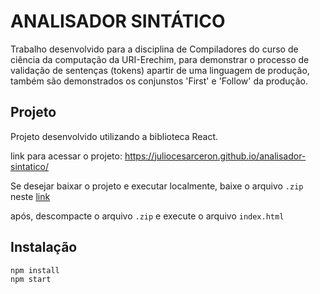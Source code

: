 # ANALISADOR SINTÁTICO 

Trabalho desenvolvido para a disciplina de Compiladores do curso de ciência da computação da URI-Erechim, para demonstrar o processo de validação de sentenças (tokens) apartir de uma linguagem de produção, também são demonstrados os conjunstos 'First' e 'Follow' da produção.

## Projeto

Projeto desenvolvido utilizando a biblioteca React.

link para acessar o projeto: https://juliocesarceron.github.io/analisador-sintatico/

Se desejar baixar o projeto e executar localmente, baixe o arquivo `.zip` neste [link](https://github.com/JulioCesarCeron/analisador-sintatico/archive/gh-pages.zip) 

após, descompacte o arquivo `.zip` e execute o arquivo `index.html` 

## Instalação

    npm install
    npm start